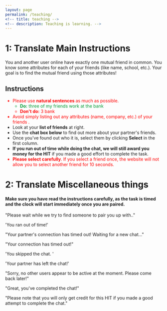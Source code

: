 ```yaml
---
layout: page
permalink: /teaching/
<!-- title: teaching -->
<!-- description: Teaching is learning. -->
---
```


<!-- See [**vitae**](assets/pdf/Ahn_CV_171229.pdf). -->

# 1: Translate Main Instructions 

<p>
    You and another user online have exactly one mutual friend in common. You know some attributes for each of your friends (like name, school, etc.). Your goal is to find the mutual friend using those attributes!
</p>
<h2>Instructions</h2>
<ul>
    <li style="color:#FF0000">Please use <b> natural sentences </b> as much as possible.
        <ul>
            <li style="color:#009933"> <b>Do:</b> three of my friends work at the bank </li>
            <li style="color:#FF0000"> <b>Don't do:</b> 3 bank</li>
        </ul>
     </li>
    <li style="color:#FF0000">Avoid simply listing out any attributes (name, company, etc.) of your friends .</li>
    <li> Look at your <b>list of friends</b> at right. </li>
    <li> Use the <b>chat box below</b> to find out more about your partner's friends. </li>
    <li> Once you've found out who it is, select them by clicking <b>Select</b> in the first column.</li>
    <li> <b>If you run out of time while doing the chat, we will still award you money for the HIT</b> if you made a good effort to complete the task.</li>
    <li style="color:#FF0000"><b>Please select carefully</b>. If you select a friend once, the website will not allow you to select another friend for 10 seconds.</li>
    <!--<li style="color:#FF0000"><b>If you experience trouble with your partner</b> and would like to quit (and receive credit for this HIT), a link will appear at the <b>top right</b> of the screen after 2.5 minutes. <b>Note: If you quit the chat you will only receive credit for this HIT if you made a good attempt to finish the chat.</b> </li>-->

</ul>

# 2: Translate Miscellaneous things 

<h4>Make sure you have read the instructions carefully, as the task is timed and the clock will start immediately once you are paired. </h4>

"Please wait while we try to find someone to pair you up with.."

'You ran out of time!'

"Your partner's connection has timed out! Waiting for a new chat..."

"Your connection has timed out!"

'You skipped the chat. '

'Your partner has left the chat!'

"Sorry, no other users appear to be active at the moment. Please come back later!"

"Great, you've completed the chat!"

"Please note that you will only get credit for this HIT if you made a good attempt to complete the chat."

